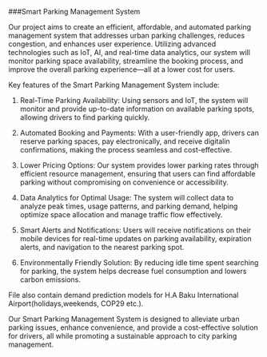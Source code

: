 ###Smart Parking Management System

Our project aims to create an efficient, affordable, and automated parking management system that addresses urban parking challenges, reduces congestion, and enhances user experience. Utilizing advanced technologies such as IoT, AI, and real-time data analytics, our system will monitor parking space availability, streamline the booking process, and improve the overall parking experience—all at a lower cost for users.

Key features of the Smart Parking Management System include:

1. Real-Time Parking Availability: Using sensors and IoT, the system will monitor and provide up-to-date information on available parking spots, allowing drivers to find parking quickly.


2. Automated Booking and Payments: With a user-friendly app, drivers can reserve parking spaces, pay electronically, and receive digitalin  confirmations, making the process seamless and cost-effective.


3. Lower Pricing Options: Our system provides lower parking rates through efficient resource management, ensuring that users can find affordable parking without compromising on convenience or accessibility.


4. Data Analytics for Optimal Usage: The system will collect data to analyze peak times, usage patterns, and parking demand, helping optimize space allocation and manage traffic flow effectively.


5. Smart Alerts and Notifications: Users will receive notifications on their mobile devices for real-time updates on parking availability, expiration alerts, and navigation to the nearest parking spot.


6. Environmentally Friendly Solution: By reducing idle time spent searching for parking, the system helps decrease fuel consumption and lowers carbon emissions.



File also contain demand prediction models for H.A Baku International Airport(holidays,weekends, COP29 etc.).



Our Smart Parking Management System is designed to alleviate urban parking issues, enhance convenience, and provide a cost-effective solution for drivers, all while promoting a sustainable approach to city parking management.
